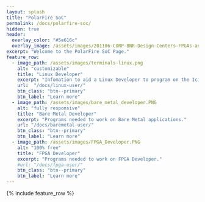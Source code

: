 ```yaml
---
layout: splash
title: "PolarFire SoC"
permalink: /docs/polarfire-soc/
hidden: true
header:
  overlay_color: "#5e616c"
  overlay_image: /assets/images/201106-CORP-BNR-Design-Centers-FPGAs-and-plds-Banner-2880x280.jpg
excerpt: "Welcome to the PolarFire SoC Page."
feature_row:
  - image_path: /assets/images/terminals-linux.png
    alt: "customizable"
    title: "Linux Developer"
    excerpt: "Infomation to aid a Linux Developer to program on the Icicle Kit using programs such as Yocto and Buildroot."
    url:  "/docs/linux-user/"
    btn_class: "btn--primary"
    btn_label: "Learn more"
  - image_path: /assets/images/bare_metal_developer.PNG
    alt: "fully responsive"
    title: "Bare Metal Developer"
    excerpt: "Programs needed to work on Bare Metal applications."
    url: "/docs/baremetal-user/"
    btn_class: "btn--primary"
    btn_label: "Learn more"    
  - image_path: /assets/images/FPGA_Developer.PNG
    alt: "100% free"
    title: "FPGA Developer"
    excerpt: "Programs needed to work on FPGA Developer."
    #url: "/docs/fpga-user/"
    btn_class: "btn--primary"
    btn_label: "Learn more" 
---
```


{% include feature_row %}
